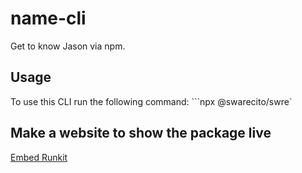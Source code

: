 # name-cli

Get to know Jason via npm. 

## Usage 
To use this CLI run the following command:
 ```npx @swarecito/swre`

## Make a website to show the package live

[Embed Runkit](https://runkit.com/docs/embed)
